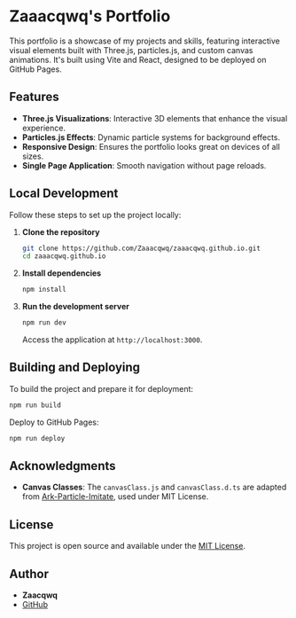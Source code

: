 # Zaaacqwq's Portfolio

This portfolio is a showcase of my projects and skills, featuring interactive visual elements built with Three.js, particles.js, and custom canvas animations. It's built using Vite and React, designed to be deployed on GitHub Pages.

## Features

- **Three.js Visualizations**: Interactive 3D elements that enhance the visual experience.
- **Particles.js Effects**: Dynamic particle systems for background effects.
- **Responsive Design**: Ensures the portfolio looks great on devices of all sizes.
- **Single Page Application**: Smooth navigation without page reloads.

## Local Development

Follow these steps to set up the project locally:

1. **Clone the repository**

   ```bash
   git clone https://github.com/Zaaacqwq/zaaacqwq.github.io.git
   cd zaaacqwq.github.io
   ```

2. **Install dependencies**

   ```bash
   npm install
   ```

3. **Run the development server**

   ```bash
   npm run dev
   ```

   Access the application at `http://localhost:3000`.

## Building and Deploying

To build the project and prepare it for deployment:

```bash
npm run build
```

Deploy to GitHub Pages:

```bash
npm run deploy
```

## Acknowledgments

- **Canvas Classes**: The `canvasClass.js` and `canvasClass.d.ts` are adapted from [Ark-Particle-Imitate](https://github.com/QingXia-Ela/Ark-Particle-Imitate), used under MIT License.

## License

This project is open source and available under the [MIT License](LICENSE).

## Author

- **Zaacqwq**
- [GitHub](https://github.com/Zaaacqwq)
